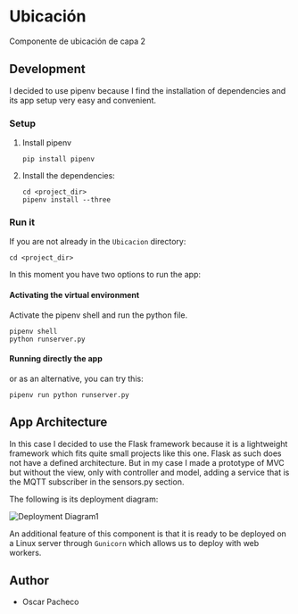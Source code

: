 # Ubicación
Componente de ubicación de capa 2

## Development

I decided to use pipenv because I find the installation of dependencies and its 
app setup very easy and convenient.

### Setup

1. Install pipenv
    ```shell
    pip install pipenv
    ```
2. Install the dependencies:
    ```shell
    cd <project_dir>
    pipenv install --three
    ```

### Run it

If you are not already in the `Ubicacion` directory:

```shell
cd <project_dir>
```
In this moment you have two options to run the app:

#### Activating the virtual environment
Activate the pipenv shell and run the python file.
```shell
pipenv shell
python runserver.py
```
#### Running directly the app

or as an alternative, you can try this:
```shell
pipenv run python runserver.py
```

## App Architecture
In this case I decided to use the Flask framework because it is a lightweight framework 
which fits quite small projects like this one.
Flask as such does not have a defined architecture. But in my case I made a prototype of 
MVC but without the view, only with controller and model, adding a service that is the 
MQTT subscriber in the sensors.py section.

The following is its deployment diagram:

![Deployment Diagram1](https://user-images.githubusercontent.com/38623131/170610085-8e843a17-765a-45ba-8d91-a2f6286bcd29.png)

An additional feature of this component is that it is ready to be deployed on a Linux server 
through ```Gunicorn``` which allows us to deploy with web workers.

## Author
* Oscar Pacheco
